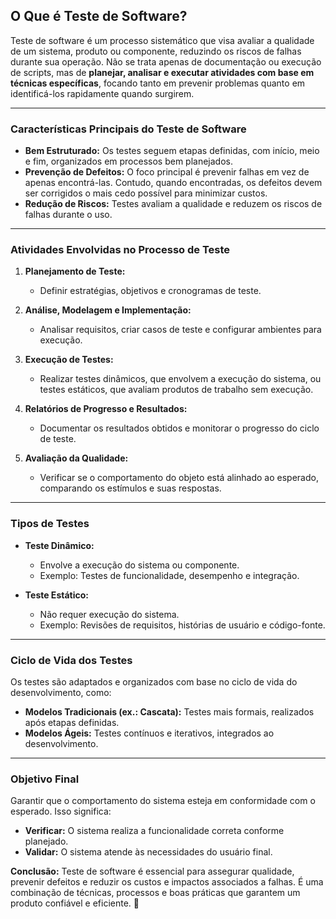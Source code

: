 ## **O Que é Teste de Software?**

Teste de software é um processo sistemático que visa avaliar a qualidade de um sistema, produto ou componente, reduzindo os riscos de falhas durante sua operação. Não se trata apenas de documentação ou execução de scripts, mas de **planejar, analisar e executar atividades com base em técnicas específicas**, focando tanto em prevenir problemas quanto em identificá-los rapidamente quando surgirem.

---

### **Características Principais do Teste de Software**
- **Bem Estruturado:** Os testes seguem etapas definidas, com início, meio e fim, organizados em processos bem planejados.  
- **Prevenção de Defeitos:** O foco principal é prevenir falhas em vez de apenas encontrá-las. Contudo, quando encontradas, os defeitos devem ser corrigidos o mais cedo possível para minimizar custos.  
- **Redução de Riscos:** Testes avaliam a qualidade e reduzem os riscos de falhas durante o uso.  

---

### **Atividades Envolvidas no Processo de Teste**
1. **Planejamento de Teste:**  
   - Definir estratégias, objetivos e cronogramas de teste.  

2. **Análise, Modelagem e Implementação:**  
   - Analisar requisitos, criar casos de teste e configurar ambientes para execução.  

3. **Execução de Testes:**  
   - Realizar testes dinâmicos, que envolvem a execução do sistema, ou testes estáticos, que avaliam produtos de trabalho sem execução.  

4. **Relatórios de Progresso e Resultados:**  
   - Documentar os resultados obtidos e monitorar o progresso do ciclo de teste.  

5. **Avaliação da Qualidade:**  
   - Verificar se o comportamento do objeto está alinhado ao esperado, comparando os estímulos e suas respostas.  

---

### **Tipos de Testes**
- **Teste Dinâmico:**  
   - Envolve a execução do sistema ou componente.  
   - Exemplo: Testes de funcionalidade, desempenho e integração.  

- **Teste Estático:**  
   - Não requer execução do sistema.  
   - Exemplo: Revisões de requisitos, histórias de usuário e código-fonte.  

---

### **Ciclo de Vida dos Testes**
Os testes são adaptados e organizados com base no ciclo de vida do desenvolvimento, como:  
- **Modelos Tradicionais (ex.: Cascata):** Testes mais formais, realizados após etapas definidas.  
- **Modelos Ágeis:** Testes contínuos e iterativos, integrados ao desenvolvimento.  

---

### **Objetivo Final**
Garantir que o comportamento do sistema esteja em conformidade com o esperado. Isso significa:  
- **Verificar:** O sistema realiza a funcionalidade correta conforme planejado.  
- **Validar:** O sistema atende às necessidades do usuário final.  

**Conclusão:** Teste de software é essencial para assegurar qualidade, prevenir defeitos e reduzir os custos e impactos associados a falhas. É uma combinação de técnicas, processos e boas práticas que garantem um produto confiável e eficiente. 🚀  